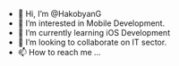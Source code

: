 - 👋 Hi, I’m @HakobyanG
- 👀 I’m interested in Mobile Development.
- 🌱 I’m currently learning iOS Development
- 💞️ I’m looking to collaborate on IT sector.
- 📫 How to reach me ...

<!---
HakobyanG/HakobyanG is a ✨ special ✨ repository because its `README.md` (this file) appears on your GitHub profile.
You can click the Preview link to take a look at your changes.
--->
